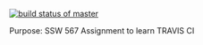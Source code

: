 [![build status of master](https://travis-ci.org/swapnil24011996/HW02triangle.svg?branch=master)](https://travis-ci.org/swapnil24011996/HW02triangle)

Purpose: SSW 567 Assignment to learn TRAVIS CI
